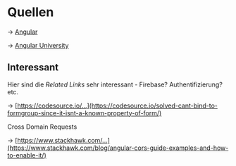# Quellen

&rarr; [Angular](https://angular.io/docs)

&rarr; [Angular University](https://blog.angular-university.io)

## Interessant

Hier sind die *Related Links* sehr interessant - Firebase? Authentifizierung? etc.

&rarr; [https://codesource.io/...](https://codesource.io/solved-cant-bind-to-formgroup-since-it-isnt-a-known-property-of-form/)

Cross Domain Requests

&rarr; [https://www.stackhawk.com/...](https://www.stackhawk.com/blog/angular-cors-guide-examples-and-how-to-enable-it/)
